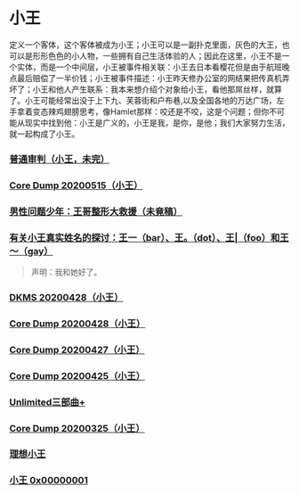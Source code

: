 # 小王

定义一个客体，这个客体被成为小王；小王可以是一副扑克里面，灰色的大王，也可以是形形色色的小人物，一些拥有自己生活体验的人；因此在这里，小王不是一个实体，而是一个中间层，小王被事件相关联：小王去日本看樱花但是由于航班晚点最后赔偿了一半价钱；小王被事件描述：小王昨天修办公室的网结果把传真机弄坏了；小王和他人产生联系：我本来想介绍个对象给小王，看他那屌丝样，就算了。小王可能经常出没于上下九、芙蓉街和户布巷,以及全国各地的万达广场，左手拿着变态辣鸡翅膀思考，像Hamlet那样：咬还是不咬，这是个问题；但你不可能从现实中找到他：小王是广义的，小王是我，是你，是他；我们大家努力生活，就一起构成了小王。

### [普通审判（小王，未完）](rabble_wang/trial.md)

### [Core Dump 20200515（小王）](rabble_wang/coredump-20200515.md)

### [男性问题少年：王哥整形大救援（未竟稿）](rabble_wang/wanger-ads.md)

### [有关小王真实姓名的探讨：王一（bar）、王。（dot）、王|（foo）和王～（gay）](rabble_wang/name.md)

> 声明：我和她好了。

### [DKMS 20200428（小王）](rabble_wang/dkms-20200428.md)

### [Core Dump 20200428（小王）](rabble_wang/coredump-20200428.md)

### [Core Dump 20200427（小王）](rabble_wang/coredump-20200427.md)

### [Core Dump 20200425（小王）](rabble_wang/coredump-20200425.md)

### [Unlimited三部曲+](rabble_wang/unlimited-trilogy.md)

### [Core Dump 20200325（小王）](rabble_wang/coredump-20200325.md)

### [理想小王](rabble_wang/r-for-rabble.md)

### [小王 0x00000001](rabble_wang/v-0x00000001.md)
